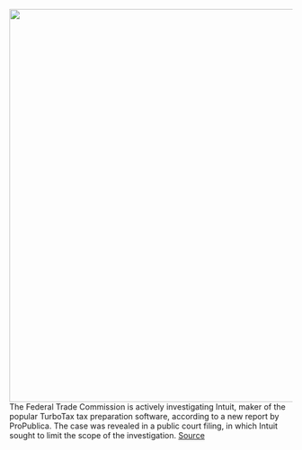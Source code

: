 <img src='https://cdn.vox-cdn.com/thumbor/k7sb0pwl6iyIvaeSOOJtEXbydac=/0x0:3000x2000/1200x800/filters:focal(1260x760:1740x1240)/cdn.vox-cdn.com/uploads/chorus_image/image/67371621/507814526.jpg.0.jpg' width='700px' /><br/>
The Federal Trade Commission is actively investigating Intuit, maker of the popular TurboTax tax preparation software, according to a new report by ProPublica. The case was revealed in a public court filing, in which Intuit sought to limit the scope of the investigation.
<a href='https://www.theverge.com/2020/9/8/21427518/ftc-investigation-free-file-tax-return-turbotax-consumer-protection'> Source <a/>